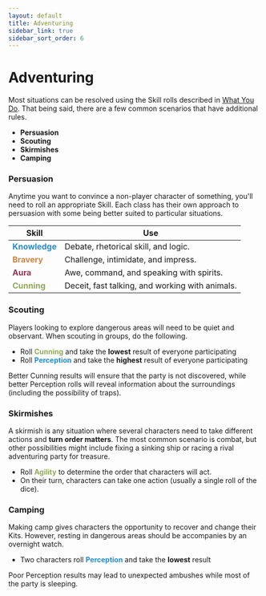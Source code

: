 ```yaml
---
layout: default
title: Adventuring
sidebar_link: true
sidebar_sort_order: 6
---
```


# Adventuring

Most situations can be resolved using the Skill rolls described in [What You Do](what_you_do.md). That being said, there are a few common scenarios that have additional rules.

* **Persuasion**
* **Scouting**
* **Skirmishes**
* **Camping**
<!-- * **Luck** -->

### Persuasion

Anytime you want to convince a non-player character of something, you'll need to roll an appropriate Skill. Each class has their own approach to persuasion with some being better suited to particular situations.

| Skill                                            | Use                                             |
| ------------------------------------------------ | ----------------------------------------------- |
| **<span style="color:#268bd2">Knowledge</span>** | Debate, rhetorical skill, and logic.            |
| **<span style="color:#d28445">Bravery</span>**   | Challenge, intimidate, and impress.             |
| **<span style="color:#953553">Aura</span>**      | Awe, command, and speaking with spirits.        |
| **<span style="color:#90a959">Cunning</span>**   | Deceit, fast talking, and working with animals. |

### Scouting

Players looking to explore dangerous areas will need to be quiet and observant. When scouting in groups, do the following.

* Roll **<span style="color:#90a959">Cunning</span>** and take the **lowest** result of everyone participating
* Roll **<span style="color:#268bd2">Perception</span>** and take the **highest** result of everyone participating

Better Cunning results will ensure that the party is not discovered, while better Perception rolls will reveal information about the surroundings (including the possibility of traps).

### Skirmishes

A skirmish is any situation where several characters need to take different actions and **turn order matters**. The most common scenario is combat, but other possibilities might include fixing a sinking ship or racing a rival adventuring party for treasure.

* Roll **<span style="color:#90a959">Agility</span>** to determine the order that characters will act.
* On their turn, characters can take one action (usually a single roll of the dice).

### Camping

Making camp gives characters the opportunity to recover and change their Kits. However, resting in dangerous areas should be accompanies by an overnight watch.

* Two characters roll **<span style="color:#268bd2">Perception</span>** and take the **lowest** result

Poor Perception results may lead to unexpected ambushes while most of the party is sleeping.

